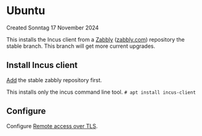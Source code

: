 # Ubuntu
Created Sonntag 17 November 2024

This installs the Incus client from a [Zabbly](https://github.com/zabbly/incus) ([zabbly.com](https://zabbly.com/)) repository the stable branch. This branch will get more current upgrades.

Install Incus client
--------------------
[Add](../../Stable.md#add-repository) the stable zabbly repository first.

This installs only the incus command line tool.
``# apt install incus-client``

Configure
---------
Configure [Remote access over TLS](../../../Configuration/Remote_access.md).


